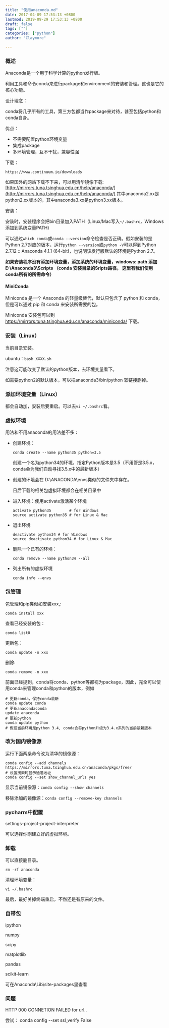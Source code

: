 ```yaml
---
title: "使用anaconda.md"
date: 2017-04-09 17:53:13 +0800
lastmod: 2019-09-29 17:53:13 +0800
draft: false
tags: [""]
categories: ["python"]
author: "Claymore"

---
```





### 概述

Anaconda是一个用于科学计算的python发行版。

利用工具和命令conda来进行package和environment的安装和管理。这也是它的核心功能。

设计理念：

conda将几乎所有的工具，第三方包都当作package来对待，甚至包括python和conda自身。

优点：

* 不需要配置python环境变量
* 集成package
* 多环境管理，互不干扰，兼容性强


下载：

```
https://www.continuum.io/downloads
```

如果国外的网站下载不下来，可以用清华镜像下载:
[http://mirrors.tuna.tsinghua.edu.cn/help/anaconda/](http://mirrors.tuna.tsinghua.edu.cn/help/anaconda/)
其中anaconda2.xx是python2.xx版本的，其中anaconda3.xx是python3.xx版本。

安装：

安装时，安装程序会把bin目录加入PATH（Linux/Mac写入`~/.bashrc`，Windows添加到系统变量PATH）

可以通过`which conda`或`conda --version`命令检查是否正确。假如安装的是Python 2.7对应的版本，运行`python --version`或`python -V`可以得到Python 2.7.12 :: Anaconda 4.1.1 (64-bit)，也说明该发行版默认的环境是Python 2.7。

**如果安装程序没有添加环境变量，添加系统的环境变量，windows: path 添加 E:\Anaconda3\Scripts （conda 安装目录的Sripts路径， 这里有我们使用conda所有的所需命令）**



#### MiniConda

Miniconda 是一个 Anaconda 的轻量级替代，默认只包含了 python 和 conda，但是可以通过 pip 和 conda 来安装所需要的包。

Miniconda 安装包可以到 https://mirrors.tuna.tsinghua.edu.cn/anaconda/miniconda/ 下载。



### 安装（Linux）

当前目录安装。

ubuntu：`bash XXXX.sh`

注意这可能改变了默认的python版本，去环境变量看下。

如需要python2的默认版本，可以把anaconda3/bin/python 软链接删掉。



### 添加环境变量（Linux）

都会自动加，安装后要重启。可以去`vi ~/.bashrc`看。



### 虚拟环境

用法和不用anaconda的用法差不多：

* 创建环境：

  `conda create --name python35 python=3.5`

  创建一个名为python34的环境，指定Python版本是3.5（不用管是3.5.x，conda会为我们自动寻找3.5.x中的最新版本）


* 创建的环境会在 D:\ANACONDA\envs类似的文件夹中存在。

  日后下载的相关包虚拟环境都会在相关目录中

* 进入环境：使用activate激活某个环境

  ```
  activate python35        # for Windows
  source activate python35 # for Linux & Mac
  ```

* 退出环境

  ```
  deactivate python34 # for Windows
  source deactivate python34 # for Linux & Mac
  ```

* 删除一个已有的环境：

  `conda remove --name python34 --all`

* 列出所有的虚拟环境

  `conda info --envs`

  



### 包管理

包管理和pip类似如安装xxx,:

`conda install xxx`

查看已经安装的包：

`conda list0`

更新包：

`conda update -n xxx`

删除:

`conda remove -n xxx`



前面已经提到，conda将conda、python等都视为package，因此，完全可以使用conda来管理conda和python的版本，例如

```
# 更新conda，保持conda最新
conda update conda 
# 更新anacondaconda 
update anaconda 
# 更新python
conda update python
# 假设当前环境是python 3.4, conda会将python升级为3.4.x系列的当前最新版本

```



### 改为国内镜像源

运行下面两条命令改为清华的镜像源：

```
conda config --add channels https://mirrors.tuna.tsinghua.edu.cn/anaconda/pkgs/free/
# 设置搜索时显示通道地址
conda config --set show_channel_urls yes
```



显示当前镜像源：`conda config --show channels`

移除添加的镜像源：`conda config --remove-key channels`



### pycharm中配置

settings-project-project-interpreter

可以选择你刚建立好的虚拟环境。



### 卸载

可以直接删目录。

`rm -rf anaconda`

清理环境变量：

`vi ~/.bashrc`

最后，最好关掉终端重启，不然还是有原来的文件。



### 自带包

ipython

numpy

scipy

matplotlib

pandas

scikit-learn

可在Anaconda\Lib\site-packages里查看



### 问题

HTTP 000 CONNETION FAILED for url..

尝试： conda config --set ssl_verify False 